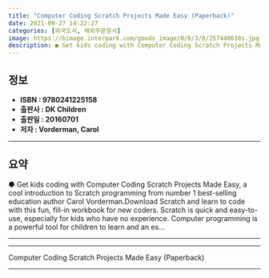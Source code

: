 ```yaml
---
title: "Computer Coding Scratch Projects Made Easy (Paperback)"
date: 2021-09-27 14:22:27
categories: [외국도서, 해외주문원서]
image: https://bimage.interpark.com/goods_image/0/6/3/8/257440638s.jpg
description: ● Get kids coding with Computer Coding Scratch Projects Made Easy, a cool introduction to Scratch programming from number 1 best-selling education author Carol
---
```


## **정보**

- **ISBN : 9780241225158**
- **출판사 : DK Children**
- **출판일 : 20160701**
- **저자 : Vorderman, Carol**

------



## **요약**

●  Get kids coding with Computer Coding Scratch Projects Made Easy, a cool introduction to Scratch programming from number 1 best-selling education author Carol Vorderman.Download Scratch and learn to code with this fun, fill-in workbook for new coders. Scratch is quick and easy-to-use, especially for kids who have no experience. Computer programming is a powerful tool for children to learn and an es...

------



------


Computer Coding Scratch Projects Made Easy (Paperback) 

------


